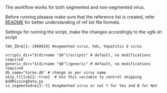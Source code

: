 The workflow works for both segmented and non-segmented virus.

Before running pleaase make sure that the reference list is created, refer [README](https://github.com/josephhughes/TING/tree/main/New_scripts) for better understanding of ref list file formats.

Settings for running the script, make the changes accordingly to the vgtk.sh script
```
TAX_ID=${1:-1980419} #segmented virus, hdv, hepatitis d virus

scripts_dir="$(dirname "$0")/scripts" # default, no modifications required 
generic_dir="$(dirname "$0")/generic" # default, no modifications required
db_name="torno.db" # change as per virus name
skip_fill=${2:-true}  # Use this variable to control skipping AddMissingData.py
is_segmented=${3:-Y} #segmented virus or not Y for Yes and N for Not
```
